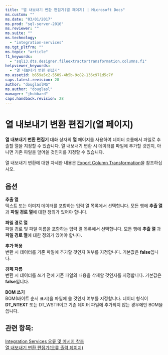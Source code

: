 ```yaml
---
title: "열 내보내기 변환 편집기(열 페이지) | Microsoft Docs"
ms.custom: ""
ms.date: "03/01/2017"
ms.prod: "sql-server-2016"
ms.reviewer: ""
ms.suite: ""
ms.technology: 
  - "integration-services"
ms.tgt_pltfrm: ""
ms.topic: "article"
f1_keywords: 
  - "sql13.dts.designer.fileextractortransformation.columns.f1"
helpviewer_keywords: 
  - "열 내보내기 변환 편집기"
ms.assetid: b659a5c2-5509-4b5b-9c82-136c971d5c7f
caps.latest.revision: 28
author: "douglaslMS"
ms.author: "douglasl"
manager: "jhubbard"
caps.handback.revision: 28
---
```

# 열 내보내기 변환 편집기(열 페이지)
  **열 내보내기 변환 편집기** 대화 상자의 **열** 페이지를 사용하여 데이터 흐름에서 파일로 추출할 열을 지정할 수 있습니다. 열 내보내기 변환 시 데이터를 파일에 추가할 것인지, 아니면 기존 파일을 덮어쓸 것인지를 지정할 수 있습니다.  
  
 열 내보내기 변환에 대한 자세한 내용은 [Export Column Transformation](../../../integration-services/data-flow/transformations/export-column-transformation.md)을 참조하십시오.  
  
## 옵션  
 **추출 열**  
 텍스트 또는 이미지 데이터를 포함하는 입력 열 목록에서 선택합니다. 모든 행에 **추출 열** 과 **파일 경로 열**에 대한 정의가 있어야 합니다.  
  
 **파일 경로 열**  
 파일 경로 및 파일 이름을 포함하는 입력 열 목록에서 선택합니다. 모든 행에 **추출 열** 과 **파일 경로 열**에 대한 정의가 있어야 합니다.  
  
 **추가 허용**  
 변환 시 데이터를 기존 파일에 추가할 것인지 여부를 지정합니다. 기본값은 **false**입니다.  
  
 **강제 자름**  
 변환 시 데이터를 쓰기 전에 기존 파일의 내용을 삭제할 것인지를 지정합니다. 기본값은 **false**입니다.  
  
 **BOM 쓰기**  
 BOM(바이트 순서 표시)을 파일에 쓸 것인지 여부를 지정합니다. 데이터 형식이 **DT_NTEXT** 또는 DT_WSTR이고 기존 데이터 파일에 추가되지 않는 경우에만 BOM을 씁니다.  
  
## 관련 항목:  
 [Integration Services 오류 및 메시지 참조](../../../integration-services/integration-services-error-and-message-reference.md)   
 [열 내보내기 변환 편집기&#40;오류 출력 페이지&#41;](../../../integration-services/data-flow/transformations/export-column-transformation-editor-error-output-page.md)  
  
  